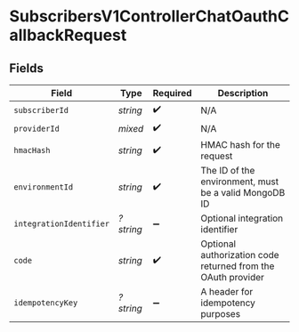 # SubscribersV1ControllerChatOauthCallbackRequest


## Fields

| Field                                                        | Type                                                         | Required                                                     | Description                                                  |
| ------------------------------------------------------------ | ------------------------------------------------------------ | ------------------------------------------------------------ | ------------------------------------------------------------ |
| `subscriberId`                                               | *string*                                                     | :heavy_check_mark:                                           | N/A                                                          |
| `providerId`                                                 | *mixed*                                                      | :heavy_check_mark:                                           | N/A                                                          |
| `hmacHash`                                                   | *string*                                                     | :heavy_check_mark:                                           | HMAC hash for the request                                    |
| `environmentId`                                              | *string*                                                     | :heavy_check_mark:                                           | The ID of the environment, must be a valid MongoDB ID        |
| `integrationIdentifier`                                      | *?string*                                                    | :heavy_minus_sign:                                           | Optional integration identifier                              |
| `code`                                                       | *string*                                                     | :heavy_check_mark:                                           | Optional authorization code returned from the OAuth provider |
| `idempotencyKey`                                             | *?string*                                                    | :heavy_minus_sign:                                           | A header for idempotency purposes                            |